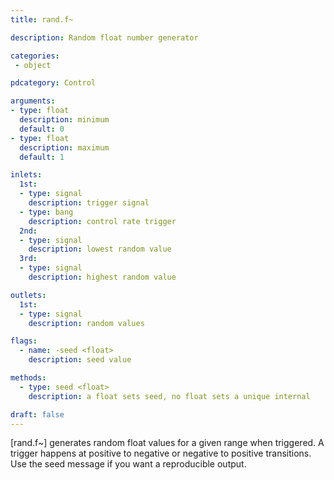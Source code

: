 ```yaml
---
title: rand.f~

description: Random float number generator

categories:
 - object

pdcategory: Control

arguments:
- type: float
  description: minimum
  default: 0
- type: float
  description: maximum
  default: 1

inlets:
  1st:
  - type: signal
    description: trigger signal
  - type: bang
    description: control rate trigger
  2nd:
  - type: signal
    description: lowest random value
  3rd:
  - type: signal
    description: highest random value

outlets:
  1st:
  - type: signal
    description: random values

flags:
  - name: -seed <float> 
    description: seed value

methods:
  - type: seed <float>
    description: a float sets seed, no float sets a unique internal

draft: false
---
```


[rand.f~] generates random float values for a given range when triggered. A trigger happens at positive to negative or negative to positive transitions. Use the seed message if you want a reproducible output.